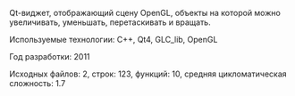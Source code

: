 Qt-виджет, отображающий сцену OpenGL, объекты на которой можно увеличивать, уменьшать, перетаскивать и вращать.

Используемые технологии: С++, Qt4, GLC_lib, OpenGL

Год разработки: 2011

Исходных файлов: 2, строк: 123, функций: 10, средняя цикломатическая сложность: 1.7 
